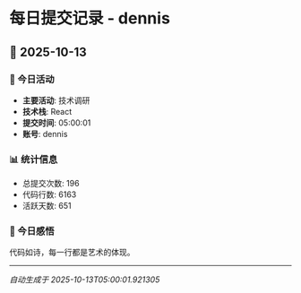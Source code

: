 # 每日提交记录 - dennis

## 📅 2025-10-13

### 🎯 今日活动
- **主要活动**: 技术调研
- **技术栈**: React
- **提交时间**: 05:00:01
- **账号**: dennis

### 📊 统计信息
- 总提交次数: 196
- 代码行数: 6163
- 活跃天数: 651

### 💭 今日感悟
代码如诗，每一行都是艺术的体现。

---
*自动生成于 2025-10-13T05:00:01.921305*
